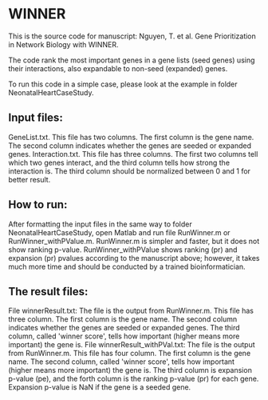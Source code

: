 # WINNER
This is the source code for manuscript: Nguyen, T. et al. Gene Prioritization in Network Biology with WINNER.

The code rank the most important genes in a gene lists (seed genes) using their interactions, also expandable to non-seed (expanded) genes. 

To run this code in a simple case, please look at the example in folder NeonatalHeartCaseStudy.

## Input files:
GeneList.txt. This file has two columns. The first column is the gene name. The second column indicates whether the genes are seeded or expanded genes.
Interaction.txt. This file has three columns. The first two columns tell which two genes interact, and the third column tells how strong the interaction is. The third column should be normalized between 0 and 1 for better result.

## How to run:
After formatting the input files in the same way to folder NeonatalHeartCaseStudy, open Matlab and run file RunWinner.m or RunWinner_withPValue.m. RunWinner.m is simpler and faster, but it does not show ranking p-value. RunWinner_withPValue shows ranking (pr) and expansion (pr) pvalues according to the manuscript above; however, it takes much more time and should be conducted by a trained bioinformatician. 

## The result files:
File winnerResult.txt: The file is the output from RunWinner.m. This file has three column. The first column is the gene name. The second column indicates whether the genes are seeded or expanded genes. The third column, called 'winner score', tells how important (higher means more important) the gene is.
File winnerResult_withPVal.txt: The file is the output from RunWinner.m. This file has four column. The first column is the gene name. The second column, called 'winner score', tells how important (higher means more important) the gene is. The third column is expansion p-value (pe), and the forth column is the ranking p-value (pr) for each gene. Expansion p-value is NaN if the gene is a seeded gene.

